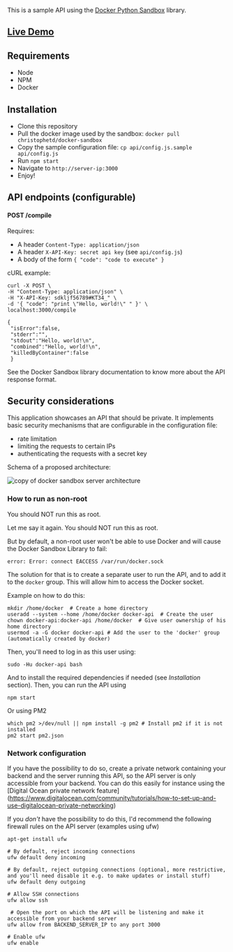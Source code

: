 This is a sample API using the [Docker Python Sandbox](https://github.com/christophetd/docker-python-sandbox) library.

## [Live Demo](http://ec2-52-50-28-71.eu-west-1.compute.amazonaws.com:3000/)

## Requirements

- Node
- NPM
- Docker

## Installation

- Clone this repository
- Pull the docker image used by the sandbox: `docker pull christophetd/docker-sandbox`
- Copy the sample configuration file: `cp api/config.js.sample api/config.js`
- Run `npm start`
- Navigate to `http://server-ip:3000`
- Enjoy!

## API endpoints (configurable)

#### POST /compile

Requires: 
- A header `Content-Type: application/json`
- A header `X-API-Key: secret api key` (see `api/config.js`)
- A body of the form `{ "code": "code to execute" }`


cURL example: 

```
curl -X POST \
-H "Content-Type: application/json" \
-H "X-API-Key: sdkljf56789#KT34_" \
-d '{ "code": "print \"Hello, world!\" " }' \
localhost:3000/compile

{
 "isError":false,
 "stderr":"",
 "stdout":"Hello, world!\n",
 "combined":"Hello, world!\n",
 "killedByContainer":false
 }
```

See the Docker Sandbox library documentation to know more about the API response format.

## Security considerations

This application showcases an API that should be private. It implements basic security mechanisms that are configurable in the configuration file: 

- rate limitation
- limiting the requests to certain IPs
- authenticating the requests with a secret key

Schema of a proposed architecture:

![copy of docker sandbox server architecture](https://cloud.githubusercontent.com/assets/136675/18363217/da80a65c-7611-11e6-90af-7dfb98f70e71.png)
 
### How to run as non-root

You should NOT run this as root. 

Let me say it again. You should NOT run this as root.

But by default, a non-root user won't be able to use Docker and will cause the Docker Sandbox Library to fail:

```
error: Error: connect EACCESS /var/run/docker.sock
```

The solution for that is to create a separate user to run the API, and to add it to the `docker` group. This will allow him to access the Docker socket.

Example on how to do this:
```
mkdir /home/docker  # Create a home directory
useradd --system --home /home/docker docker-api  # Create the user
chown docker-api:docker-api /home/docker  # Give user ownership of his home directory
usermod -a -G docker docker-api # Add the user to the 'docker' group (automatically created by docker)
```

Then, you'll need to log in as this user using:

```
sudo -Hu docker-api bash
```

And to install the required dependencies if needed (see _Installation_ section). Then, you can run the API using 

```
npm start
```

Or using PM2 

```
which pm2 >/dev/null || npm install -g pm2 # Install pm2 if it is not installed
pm2 start pm2.json
```

### Network configuration

If you have the possibility to do so, create a private network containing your backend and the server running this API, so the API server is only accessible from your backend. You can do this easily for instance using the [Digital Ocean private network feature] (https://www.digitalocean.com/community/tutorials/how-to-set-up-and-use-digitalocean-private-networking)

If you _don't_ have the possibility to do this, I'd recommend the following firewall rules on the API server (examples using ufw)

```
apt-get install ufw

# By default, reject incoming connections
ufw default deny incoming

# By default, reject outgoing connections (optional, more restrictive, and you'll need disable it e.g. to make updates or install stuff)
ufw default deny outgoing

# Allow SSH connections
ufw allow ssh

 # Open the port on which the API will be listening and make it accessible from your backend server
ufw allow from BACKEND_SERVER_IP to any port 3000

# Enable ufw
ufw enable
```
